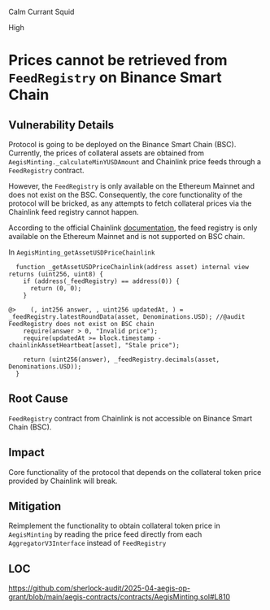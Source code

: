 Calm Currant Squid

High

# Prices cannot be retrieved from `FeedRegistry` on Binance Smart Chain

## Vulnerability Details 

Protocol is going to be deployed on the Binance Smart Chain (BSC). Currently, the prices of collateral assets are obtained from `AegisMinting._calculateMinYUSDAmount` and Chainlink price feeds through a `FeedRegistry` contract.

However, the `FeedRegistry` is only available on the Ethereum Mainnet and does not exist on the BSC. Consequently, the core functionality of the protocol will be bricked, as any attempts to fetch collateral prices via the Chainlink feed registry cannot happen.

According to the official Chainlink [documentation](https://docs.chain.link/data-feeds/feed-registry), the feed registry is only available on the Ethereum Mainnet and is not supported on BSC chain.

In `AegisMinting_getAssetUSDPriceChainlink`

```solidity
  function _getAssetUSDPriceChainlink(address asset) internal view returns (uint256, uint8) {
    if (address(_feedRegistry) == address(0)) {
      return (0, 0);
    }

@>    (, int256 answer, , uint256 updatedAt, ) = _feedRegistry.latestRoundData(asset, Denominations.USD); //@audit FeedRegistry does not exist on BSC chain
    require(answer > 0, "Invalid price");
    require(updatedAt >= block.timestamp - chainlinkAssetHeartbeat[asset], "Stale price");

    return (uint256(answer), _feedRegistry.decimals(asset, Denominations.USD));
  }
```

## Root Cause

`FeedRegistry` contract from Chainlink is not accessible on Binance Smart Chain (BSC).

## Impact

Core functionality of the protocol that depends on the collateral token price provided by Chainlink will break.

## Mitigation

Reimplement the functionality to obtain collateral token price in `AegisMinting` by reading the price feed directly from each `AggregatorV3Interface` instead of `FeedRegistry`

## LOC

https://github.com/sherlock-audit/2025-04-aegis-op-grant/blob/main/aegis-contracts/contracts/AegisMinting.sol#L810